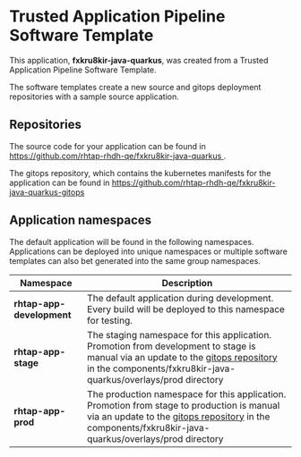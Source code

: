 # Trusted Application Pipeline Software Template

This application, **fxkru8kir-java-quarkus**, was created from a Trusted Application Pipeline Software Template.

The software templates create a new source and gitops deployment repositories with a sample source application. 

## Repositories

The source code for your application can be found in [https://github.com/rhtap-rhdh-qe/fxkru8kir-java-quarkus ](https://github.com/rhtap-rhdh-qe/fxkru8kir-java-quarkus ).
 
The gitops repository, which contains the kubernetes manifests for the application can be found in 
[https://github.com/rhtap-rhdh-qe/fxkru8kir-java-quarkus-gitops ](https://github.com/rhtap-rhdh-qe/fxkru8kir-java-quarkus-gitops ) 

## Application namespaces 

The default application will be found in the following namespaces. Applications can be deployed into unique namespaces or multiple software templates can also bet generated into the same group namespaces.  

|  Namespace   |  Description   |  
| -------- | -------- |   
| **rhtap-app-development** | The default application during development. Every build will be deployed to this namespace for testing. | 
| **rhtap-app-stage** | The staging namespace for this application. Promotion from development to stage is manual via an update to the [gitops repository](https://github.com/rhtap-rhdh-qe/fxkru8kir-java-quarkus-gitops ) in the components/fxkru8kir-java-quarkus/overlays/prod directory |  
| **rhtap-app-prod** | The production namespace for this application. Promotion from stage to production is manual via an update to the [gitops repository](https://github.com/rhtap-rhdh-qe/fxkru8kir-java-quarkus-gitops ) in the components/fxkru8kir-java-quarkus/overlays/prod directory | 